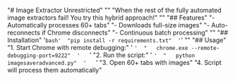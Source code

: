 "# Image Extractor Unrestricted" 
"" 
"When the rest of the fully automated image extractors fail! You try this hybrid approach!" 
"" 
"## Features" 
"- Automatically processes 60+ tabs" 
"- Downloads full-size images" 
"- Auto-reconnects if Chrome disconnects" 
"- Continuous batch processing" 
"" 
"## Installation" 
'```bash' 
"pip install -r requirements.txt" 
'```' 
"" 
"## Usage" 
"1. Start Chrome with remote debugging:" 
'   ```' 
"   chrome.exe --remote-debugging-port=9222" 
'   ```' 
"2. Run the script:" 
'   ```' 
"   python imagesaveradvanced.py" 
'   ```' 
"3. Open 60+ tabs with images" 
"4. Script will process them automatically" 
